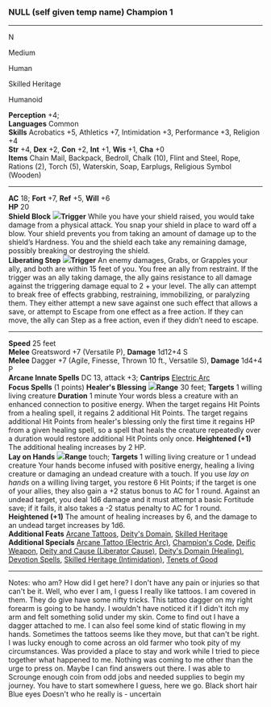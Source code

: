 ### **NULL (self given temp name) Champion 1**

* * *

N

Medium

Human

Skilled Heritage

Humanoid

**Perception** +4;  
**Languages** Common  
**Skills** Acrobatics +5, Athletics +7, Intimidation +3, Performance +3, Religion +4  
**Str** +4, **Dex** +2, **Con** +2, **Int** +1, **Wis** +1, **Cha** +0  
**Items** Chain Mail, Backpack, Bedroll, Chalk (10), Flint and Steel, Rope, Rations (2), Torch (5), Waterskin, Soap, Earplugs, Religious Symbol (Wooden)

* * *

**AC** 18; **Fort** +7, **Ref** +5, **Will** +6  
**HP** 20  
**Shield Block** ![](attachment/540193e74673fe896622553509348e1a.png)**Trigger** While you have your shield raised, you would take damage from a physical attack. You snap your shield in place to ward off a blow. Your shield prevents you from taking an amount of damage up to the shield’s Hardness. You and the shield each take any remaining damage, possibly breaking or destroying the shield.  
**Liberating Step** ![](attachment/540193e74673fe896622553509348e1a.png)**Trigger** An enemy damages, Grabs, or Grapples your ally, and both are within 15 feet of you. You free an ally from restraint. If the trigger was an ally taking damage, the ally gains resistance to all damage against the triggering damage equal to 2 + your level. The ally can attempt to break free of effects grabbing, restraining, immobilizing, or paralyzing them. They either attempt a new save against one such effect that allows a save, or attempt to Escape from one effect as a free action. If they can move, the ally can Step as a free action, even if they didn’t need to escape.

* * *

**Speed** 25 feet  
**Melee** Greatsword +7 (Versatile P), **Damage** 1d12+4 S  
**Melee** Dagger +7 (Agile, Finesse, Thrown 10 ft., Versatile S), **Damage** 1d4+4 P  
**Arcane Innate Spells** DC 13, attack +3; **Cantrips** [Electric Arc](https://2e.aonprd.com/Spells.aspx?ID=97)  
**Focus Spells** (1 points) **Healer's Blessing** ![](attachment/dfabc894be1573a2f226e142a858db4a.png)**Range** 30 feet; **Targets** 1 willing living creature **Duration** 1 minute Your words bless a creature with an enhanced connection to positive energy. When the target regains Hit Points from a healing spell, it regains 2 additional Hit Points. The target regains additional Hit Points from healer's blessing only the first time it regains HP from a given healing spell, so a spell that heals the creature repeatedly over a duration would restore additional Hit Points only once. **Heightened (+1)** The additional healing increases by 2 HP.  
**Lay on Hands** ![](attachment/dfabc894be1573a2f226e142a858db4a.png)**Range** touch; **Targets** 1 willing living creature or 1 undead creature Your hands become infused with positive energy, healing a living creature or damaging an undead creature with a touch. If you use _lay on hands_ on a willing living target, you restore 6 Hit Points; if the target is one of your allies, they also gain a +2 status bonus to AC for 1 round. Against an undead target, you deal 1d6 damage and it must attempt a basic Fortitude save; if it fails, it also takes a -2 status penalty to AC for 1 round. **Heightened (+1)** The amount of healing increases by 6, and the damage to an undead target increases by 1d6.  
**Additional Feats** [Arcane Tattoos](https://2e.aonprd.com/Feats.aspx?ID=938), [Deity's Domain](https://2e.aonprd.com/Feats.aspx?ID=214), [Skilled Heritage](https://2e.aonprd.com/Heritages.aspx?Ancestry=6)  
**Additional Specials** [Arcane Tattoo (Electric Arc)](https://2e.aonprd.com), [Champion's Code](https://2e.aonprd.com/Classes.aspx?ID=4), [Deific Weapon](https://2e.aonprd.com/Classes.aspx?ID=4), [Deity and Cause (Liberator Cause)](https://2e.aonprd.com/Classes.aspx?ID=4), [Deity's Domain (Healing)](https://2e.aonprd.com), [Devotion Spells](https://2e.aonprd.com/Classes.aspx?ID=4), [Skilled Heritage (Intimidation)](https://2e.aonprd.com), [Tenets of Good](https://2e.aonprd.com/Tenets.aspx)  

* * *

Notes: who am? How did I get here? I don't have any pain or injuries so that can't be it. Well, who ever I am, I guess I really like tattoos. I am covered in them. They do give have some nifty tricks. This tattoo dagger on my right forearm is going to be handy. I wouldn't have noticed it if I didn't itch my arm and felt something solid under my skin. Come to find out I have a dagger attached to me. I can also feel some kind of static flowing in my hands. Sometimes the tattoos seems like they move, but that can't be right. I was lucky enough to come across an old farmer who took pity of my circumstances. Was provided a place to stay and work while I tried to piece together what happened to me. Nothing was coming to me other than the urge to press on. Maybe I can find answers out there. I was able to Scrounge enough coin from odd jobs and needed supplies to begin my journey. You have to start somewhere I guess, here we go. Black short hair Blue eyes Doesn't who he really is - uncertain